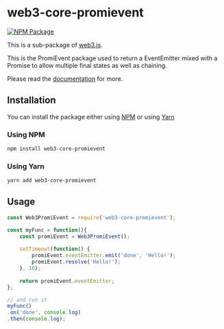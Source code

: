 # web3-core-promievent

[![NPM Package][npm-image]][npm-url]

This is a sub-package of [web3.js][repo].

This is the PromiEvent package used to return a EventEmitter mixed with a Promise to allow multiple final states as well as chaining.

Please read the [documentation][docs] for more.

## Installation

You can install the package either using [NPM](https://www.npmjs.com/package/web3-core-promievent) or using [Yarn](https://yarnpkg.com/package/web3-core-promievent)

### Using NPM

```bash
npm install web3-core-promievent
```

### Using Yarn

```bash
yarn add web3-core-promievent
```

## Usage

```js
const Web3PromiEvent = require('web3-core-promievent');

const myFunc = function(){
    const promiEvent = Web3PromiEvent();
    
    setTimeout(function() {
        promiEvent.eventEmitter.emit('done', 'Hello!');
        promiEvent.resolve('Hello!');
    }, 10);
    
    return promiEvent.eventEmitter;
};

// and run it
myFunc()
.on('done', console.log)
.then(console.log);
```

[docs]: http://web3js.readthedocs.io/en/1.0/
[repo]: https://github.com/ethereum/web3.js
[npm-image]: https://img.shields.io/npm/v/web3-core-promievent.svg
[npm-url]: https://npmjs.org/package/web3-core-promievent
